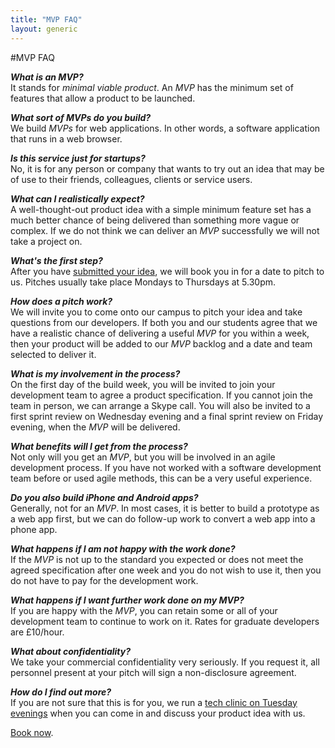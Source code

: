 ```yaml
---
title: "MVP FAQ"
layout: generic
---
```


#MVP FAQ

***What is an MVP?***    
It stands for *minimal viable product*. An *MVP* has the minimum set of features that allow a product to be launched.

***What sort of MVPs do you build?***    
We build *MVPs* for web applications. In other words, a software application that runs in a web browser.

***Is this service just for startups?***    
No, it is for any person or company that wants to try out an idea that may be of use to their friends, colleagues, clients or service users.

***What can I realistically expect?***    
A well-thought-out product idea with a simple minimum feature set has a much better chance of being delivered than something more vague or complex. If we do not think we can deliver an *MVP* successfully we will not take a project on.

***What's the first step?***    
After you have [submitted your idea](/mvp), we will book you in for a date to pitch to us. Pitches usually take place Mondays to Thursdays at 5.30pm. 

***How does a pitch work?***    
We will invite you to come onto our campus to pitch your idea and take questions from our developers. If both you and our students agree that we have a realistic chance of delivering a useful *MVP* for you within a week, then your product will be added to our *MVP* backlog and a date and team selected to deliver it.

***What is my involvement in the process?***    
On the first day of the build week, you will be invited to join your development team to agree a product specification. If you cannot join the team in person, we can arrange a Skype call. You will also be invited to a first sprint review on Wednesday evening and a final sprint review on Friday evening, when the *MVP* will be delivered.

***What benefits will I get from the process?***    
Not only will you get an *MVP*, but you will be involved in an agile development process. If you have not worked with a software development team before or used agile methods, this can be a very useful experience.

***Do you also build iPhone and Android apps?***    
Generally, not for an *MVP*. In most cases, it is better to build a prototype as a web app first, but we can do follow-up work to convert a web app into a phone app.

***What happens if I am not happy with the work done?***    
If the *MVP* is not up to the standard you expected or does not meet the agreed specification after one week and you do not wish to use it, then you do not have to pay for the development work.

***What happens if I want further work done on my MVP?***    
If you are happy with the *MVP*, you can retain some or all of your development team to continue to work on it. Rates for graduate developers are £10/hour.

***What about confidentiality?***    
We take your commercial confidentiality very seriously. If you request it, all personnel present at your pitch will sign a non-disclosure agreement. 

***How do I find out more?***    
If you are not sure that this is for you, we run a [tech clinic on Tuesday evenings](http://www.meetup.com/founderscoders/) when you can come in and discuss your product idea with us.

[Book now](/mvp).